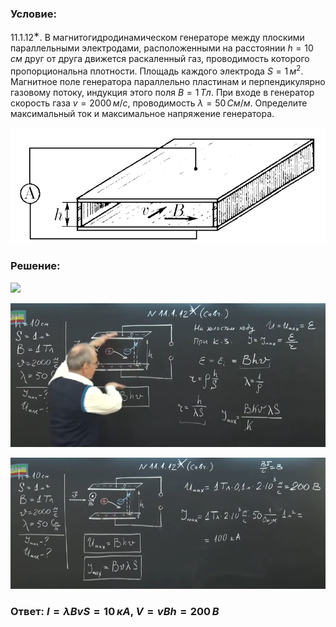 ###  Условие: 

$11.1.12^{∗}.$ В магнитогидродинамическом генераторе между плоскими параллельными электродами, расположенными на расстоянии $h = 10\,см$ друг от друга движется раскаленный газ, проводимость которого пропорциональна плотности. Площадь каждого электрода $S = 1\,м^2$. Магнитное поле генератора параллельно пластинам и перпендикулярно газовому потоку, индукция этого поля $B = 1\,Тл$. При входе в генератор скорость газа $v = 2000\,м/с$, проводимость $λ = 50\,См/м$. Определите максимальный ток и максимальное напряжение генератора. 

![К задаче $11.1.12$|771x284, 50%](../../img/11.1.12/11.1.12.png)

###  Решение: 

![](https://www.youtube.com/embed/eI3xC20StxY) 

![|753x345, 67%](../../img/11.1.12/01.png) 

![|824x342, 67%](../../img/11.1.12/02.png) 

###  Ответ: $I = λBvS = 10\,кА,$ $V = vBh = 200\,В$ 
